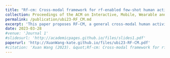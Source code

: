 ```yaml
---
title: "Rf-cm: Cross-modal framework for rf-enabled few-shot human activity recognition"
collection: Proceedings of the ACM on Interactive, Mobile, Wearable and Ubiquitous Technologies
permalink: /publication/ubi23-RF_CM.md
excerpt: 'This paper proposes RF-CM, a general cross-modal human activity recognition framework.  The key enabler is to leverage the knowledge learned from a massive WiFi dataset to build a radar-based HAR system with limited radar samples. It can significantly reduce the overhead of training data collection.'
date: 2023-03-28
#venue: 'Journal 1'
#slidesurl: 'http://academicpages.github.io/files/slides1.pdf'
paperurl: 'http://XuanWang-kate.github.io/files/ubi23-RF-CM.pdf'
#citation: 'Xuan Wang (2023). &quot;Rf-cm: Cross-modal framework for rf-enabled few-shot human activity recognition.&quot; <i>Journal 1</i>. 1(1).'
---
```


